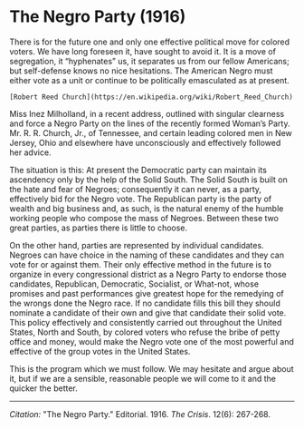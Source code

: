 # The Negro Party (1916)

There is for the future one and only one effective political move for colored voters. We have long foreseen it, have sought to avoid it. It is a move of segregation, it “hyphenates” us, it separates us from our fellow Americans; but self-defense knows no nice hesitations. The American Negro must either vote as a unit or continue to be politically emasculated as at present.


```{margin}
[Robert Reed Church](https://en.wikipedia.org/wiki/Robert_Reed_Church)
```

Miss Inez Milholland, in a recent address, outlined with singular clearness and force a Negro Party on the lines of the recently formed Woman’s Party. Mr. R. R. Church, Jr., of Tennessee, and certain leading colored men in New Jersey, Ohio and elsewhere have unconsciously and effectively followed her advice.

The situation is this: At present the Democratic party can maintain its ascendency only by the help of the Solid South. The Solid South is built on the hate and fear of Negroes; consequently it can never, as a party, effectively bid for the Negro vote. The Republican party is the party of wealth and big business and, as such, is the natural enemy of the humble working people who compose the mass of Negroes. Between these two great parties, as parties there is little to choose.

On the other hand, parties are represented by individual candidates. Negroes can have choice in the naming of these candidates and they can vote for or against them. Their only effective method in the future is to organize in every congressional district as a Negro Party to endorse those candidates, Republican, Democratic, Socialist, or What-not, whose promises and past performances give greatest hope for the remedying of the wrongs done the Negro race. If no candidate fills this bill they should nominate a candidate of their own and give that candidate their solid vote. This policy effectively and consistently carried out throughout the United States, North and South, by colored voters who refuse the bribe of petty office and money, would make the Negro vote one of the most powerful and effective of the group votes in the United States.

This is the program which we must follow. We may hesitate and argue about it, but if we are a sensible, reasonable people we will come to it and the quicker the better.

______________
*Citation:* "The Negro Party." Editorial. 1916. *The Crisis*. 12(6): 267-268.
